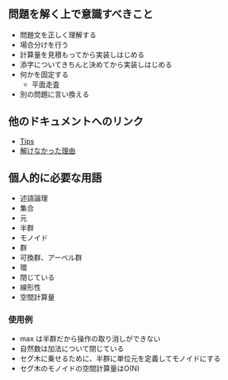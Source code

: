 ## 問題を解く上で意識すべきこと

- 問題文を正しく理解する
- 場合分けを行う
- 計算量を見積もってから実装しはじめる
- 添字についてきちんと決めてから実装しはじめる
- 何かを固定する
  - 平面走査
- 別の問題に言い換える

## 他のドキュメントへのリンク

- [Tips](./docs/tips.md)
- [解けなかった理由](./docs//impediment.md)

## 個人的に必要な用語

- 述語論理
- 集合
- 元
- 半群
- モノイド
- 群
- 可換群、アーベル群
- 環
- 閉じている
- 線形性
- 空間計算量

### 使用例

- max は半群だから操作の取り消しができない
- 自然数は加法について閉じている
- セグ木に乗せるために、半群に単位元を定義してモノイドにする
- セグ木のモノイドの空間計算量はO(N)
